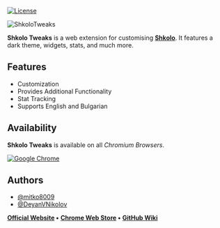 
[![License](https://img.shields.io/badge/License-GPL_v3-red)](https://github.com/mitko8009/ShkoloTweaks/blob/main/LICENSE)

![ShkoloTweaks](https://shkolotweaks.web.app/assets/thumb2.png)

**Shkolo Tweaks** is a web extension for customising **[Shkolo]("https://www.shkolo.bg/")**. It features a dark theme, widgets, stats, and much more.


## Features

- Customization
- Provides Additional Functionality
- Stat Tracking
- Supports English and Bulgarian


## Availability

**Shkolo Tweaks** is available on all *Chromium Browsers*.

[![Google Chrome](https://img.shields.io/badge/Google%20Chrome-4285F4?style=for-the-badge&logo=GoogleChrome&logoColor=white)](https://chromewebstore.google.com/detail/shkolotweaks/benlbhlopnomakndbgihpghghdcejpjc?hl=en&authuser=0)

## Authors

- [@mitko8009](https://github.com/mitko8009)
- [@DeyanVNikolov](https://github.com/DeyanVNikolov)

**[Official Website](https://shkolotweaks.xyz/) •**
**[Chrome Web Store](https://chromewebstore.google.com/detail/shkolotweaks/benlbhlopnomakndbgihpghghdcejpjc) •**
**[GitHub Wiki](https://github.com/mitko8009/ShkoloTweaks/wiki)**
